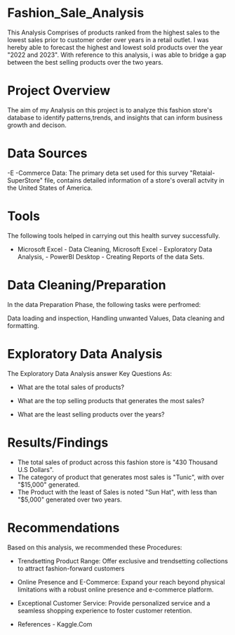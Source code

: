 # Fashion_Sale_Analysis

This Analysis Comprises of products ranked from the highest sales to the lowest sales prior to customer order over years in a retail outlet. I was hereby able to forecast the highest and lowest sold products over the year "2022 and 2023". With reference to this analysis, i was able to bridge a gap between the best selling products over the two years.

# Project Overview

The aim of my Analysis on this project is to analyze this fashion store's database to identify patterns,trends, and insights that can inform business growth and decison.

# Data Sources
-E -Commerce Data: The primary deta set used for this survey "Retaial-SuperStore" file, contains detailed information of a store's overall actvity in the United States of America.

# Tools
The following tools helped in carrying out this health survey successfully.

- Microsoft Excel - Data Cleaning, Microsoft Excel - Exploratory Data Analysis, - PowerBI Desktop - Creating Reports of the data Sets.

# Data Cleaning/Preparation
In the data Preparation Phase, the following tasks were perfromed:

Data loading and inspection,
Handling unwanted Values,
Data cleaning and formatting.

# Exploratory Data Analysis
The Exploratory Data Analysis answer Key Questions As:

- What are the total sales of products?

- What are the top selling products that generates the most sales?

- What are the least selling products over the years?

# Results/Findings
- The total sales of product across this fashion store is "430 Thousand U.S Dollars". 
- The category of product that generates most sales is "Tunic", with over "$15,000" generated. 
- The Product with the least of Sales is noted "Sun Hat", with less than "$5,000" generated over two years. 

# Recommendations
Based on this analysis, we recommended these Procedures:

- Trendsetting Product Range: Offer exclusive and trendsetting collections to attract fashion-forward customers

- Online Presence and E-Commerce: Expand your reach beyond physical limitations with a robust online presence and e-commerce platform.

- Exceptional Customer Service: Provide personalized service and a seamless shopping experience to foster customer retention.

- References - Kaggle.Com
